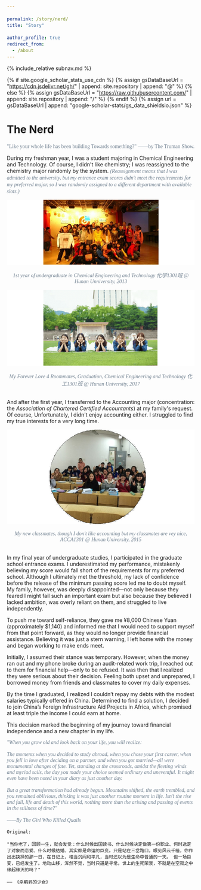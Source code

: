```yaml
---

permalink: /story/nerd/
title: "Story"

author_profile: true
redirect_from: 
  - /about
---
```

{% include_relative subnav.md %}

{% if site.google_scholar_stats_use_cdn %}
{% assign gsDataBaseUrl = "https://cdn.jsdelivr.net/gh/" | append: site.repository | append: "@" %}
{% else %}
{% assign gsDataBaseUrl = "https://raw.githubusercontent.com/" | append: site.repository | append: "/" %}
{% endif %}
{% assign url = gsDataBaseUrl | append: "google-scholar-stats/gs_data_shieldsio.json" %}

<span class='anchor' id='about-me'></span>



# The Nerd

<span style="font-family: Century Schoolbook;color:rgb(112,128,144);">"Like your whole life has been building Towards something?" ——by The Truman Show.</span> 

During my freshman year, I was a student majoring in Chemical Engineering and Technology. Of course, I didn't like chemistry; I was reassigned to the chemistry major randomly by the system. <span style="font-family: Century Schoolbook;color:rgb(112,128,144);"><i>(Reassignment means that I was admitted to the university, but my entrance exam scores didn't meet the requirements for my preferred major, so I was randomly assigned to a different department with available slots.)</i></span> 

![ ](assets/ce1301.jpeg)

<div style="text-align: center; font-family: 'Century Schoolbook'; color: rgb(112, 128, 144);">     <i>1st year of undergraduate in Chemical Engineering and Technology 化学1301班 @ Hunan Unniversity, 2013</i> </div>

![ ](assets/love1301.png)

<div style="text-align: center; font-family: 'Century Schoolbook'; color: rgb(112, 128, 144);">     <i>My Forever Love 4 Roommates, Graduation, Chemical Engineering and Technology 化工1301班 @ Hunan University, 2017</i> </div>

<br>And after the first year, I transferred to the Accounting major (concentration: the *Association of Chartered Certified Accountants*) at my family's request. Of course, Unfortunately, I didn't enjoy accounting either. I struggled to find my true interests for a very long time.

![ ](assets/acca1301.jpeg)

<div style="text-align: center; font-family: 'Century Schoolbook'; color: rgb(112, 128, 144);">     <i>My new classmates, though I don't like accounting but my classmates are vey nice, ACCA1301 @ Hunan University, 2015</i> </div>

<br>In my final year of undergraduate studies, I participated in the graduate school entrance exams. I underestimated my performance, mistakenly believing my score would fall short of the requirements for my preferred school. Although I ultimately met the threshold, my lack of confidence before the release of the minimum passing score led me to doubt myself. My family, however, was deeply disappointed—not only because they feared I might fail such an important exam but also because they believed I lacked ambition, was overly reliant on them, and struggled to live independently.

To push me toward self-reliance, they gave me ¥8,000 Chinese Yuan (approximately $1,140) and informed me that I would need to support myself from that point forward, as they would no longer provide financial assistance. Believing it was just a stern warning, I left home with the money and began working to make ends meet.

Initially, I assumed their stance was temporary. However, when the money ran out and my phone broke during an audit-related work trip, I reached out to them for financial help—only to be refused. It was then that I realized they were serious about their decision. Feeling both upset and unprepared, I borrowed money from friends and classmates to cover my daily expenses. 

By the time I graduated, I realized I couldn’t repay my debts with the modest salaries typically offered in China. Determined to find a solution, I decided to join China’s Foreign Infrastructure Aid Projects in Africa, which promised at least triple the income I could earn at home. 

This decision marked the beginning of my journey toward financial independence and a new chapter in my life.

<div style="text-align: left; font-family: 'Century Schoolbook'; color: rgb(112, 128, 144);">     <i>"When you grow old and look back on your life, you will realize: <br><br>
    The moments when you decided to study abroad, when you chose your first career, when you fell in love after deciding on a partner, and when you got married—all were monumental changes of fate. Yet, standing at the crossroads, amidst the fleeting winds and myriad sails, the day you made your choice seemed ordinary and uneventful. It might even have been noted in your diary as just another day. <br><br>
    But a great transformation had already begun. Mountains shifted, the earth trembled, and you remained oblivious, thinking it was just another routine moment in life. Isn’t the rise and fall, life and death of this world, nothing more than the arising and passing of events in the stillness of time?"<br><br>
——By The Girl Who Killed Quails</i> </div>


    Original: 
    
    "当你老了，回顾一生，就会发觉：什么时候出国读书、什么时候决定做第一份职业、何时选定了对象而恋爱、什么时候结婚、其实都是命运的巨变。只是站在三岔路口，眼见风云千樯，你作出出抉择的那一日，在日记上，相当沉闷和平凡，当时还以为是生命中普通的一天。 但一场巨变，已经发生了。地动山移，浑然不觉，当时只道是寻常。世上的生死荣衰，不就是在空寂之中缘起缘灭的吗？" 
    
    —— 《杀鹌鹑的少女》

<!-- My first work was in Ethiopia, where I worked as a junior accountant for the Kombolcha-Bati-Mille Upgrade Project. Then I went to Kenya, working as an accountant and tax specialist for the Karen Waterfront Shopping Mall Project and Kakamega County General Hospital Project. After gaining comprehensive training in various roles, I joined the China Civil Engineering Construction Corporation Nigeria Limited, where I primarily worked on the Lagos-Ibadan Railway project, along with the Abuja Airport Project and various logistics and real estate projects in Abuja. I stayed in Abeokuta for almost three years, progressing from accountant to assistant financial manager.-->

